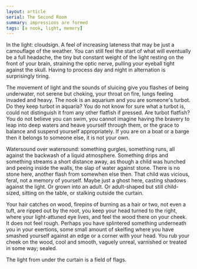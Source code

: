 ```yaml
---
layout: article
serial: The Second Room
summary: impressions are formed
tags: [a nook, light, memory]
---
```


In the light: cloudsign. A feel of increasing lateness that may be just a camouflage of the weather. You can still feel the start of what will eventually be a full headache, the tiny but constant weight of the light resting on the front of your brain, straining the optic nerve, pulling your eyeball tight against the skull.  Having to process day and night in alternation is surprisingly tiring.

The movement of light and the sounds of sluicing give you flashes of being underwater, not serene but choking, your throat on fire, lungs feeling invaded and heavy.  The nook is an aquarium and you are someone's turbot.  Do they keep turbot in aquaria?  You do not know for sure what a turbot is, could not distinguish it from any other flatfish if pressed.  Are turbot flatfish? You do not believe you can swim, you cannot imagine having the bravery to leap into deep waters and heave yourself through them, or the grace to balance and suspend yourself appropriately.  If you are on a boat or a barge then it belongs to someone else, it is not your own.

Watersound over watersound: something gurgles, something runs, all against the backwash of a liquid atmosphere. Something drips and something streams a short distance away, as though a child was hunched and peeing inside the walls, the slap of water against stone.  There is no stone here, another flash from somewhen else then.  That child was vicious, feral, not a memory of yourself.  Maybe just a ghost here, casting shadows against the light.  Or grown into an adult.  Or adult-shaped but still child-sized, sitting on the table, or stalking outside the curtain.

Your hair catches on wood, firepins of burning as a hair or two, not even a tuft, are ripped out by the root, you keep your head turned to the right, where your light-attuned eye lives, and feel the wood there on your cheek.  It does not feel rough.  Perhaps you have splintered something underneath you in your exertions, some small amount of skelfing where you have smashed yourself against an edge or a corner with your head.  You rub your cheek on the wood, cool and smooth, vaguely unreal, varnished or treated in some way; sealed.

The light from under the curtain is a field of flags.
